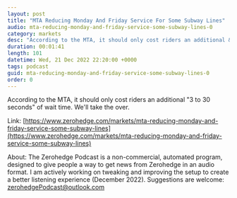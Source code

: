 ```yaml
---
layout: post
title: "MTA Reducing Monday And Friday Service For Some Subway Lines"
audio: mta-reducing-monday-and-friday-service-some-subway-lines-0
category: markets
desc: "According to the MTA, it should only cost riders an additional &quot;3 to 30 seconds&quot; of wait time. We'll take the over."
duration: 00:01:41
length: 101
datetime: Wed, 21 Dec 2022 22:20:00 +0000
tags: podcast
guid: mta-reducing-monday-and-friday-service-some-subway-lines-0
order: 0
---
```

According to the MTA, it should only cost riders an additional &quot;3 to 30 seconds&quot; of wait time. We'll take the over.

Link: [https://www.zerohedge.com/markets/mta-reducing-monday-and-friday-service-some-subway-lines](https://www.zerohedge.com/markets/mta-reducing-monday-and-friday-service-some-subway-lines)

About: The Zerohedge Podcast is a non-commercial, automated program, designed to give people a way to get news from Zerohedge in an audio format.  I am actively working on tweaking and improving the setup to create a better listening experience (December 2022).  Suggestions are welcome: [zerohedgePodcast@outlook.com](mailto:zerohedgePodcast@outlook.com)